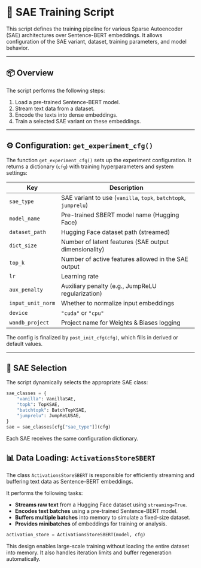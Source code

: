 # 🔧 SAE Training Script

This script defines the training pipeline for various Sparse Autoencoder (SAE) architectures over Sentence-BERT embeddings. It allows configuration of the SAE variant, dataset, training parameters, and model behavior.

---

## 📦 Overview

The script performs the following steps:

1. Load a pre-trained Sentence-BERT model.
2. Stream text data from a dataset.
3. Encode the texts into dense embeddings.
4. Train a selected SAE variant on these embeddings.

---

## ⚙️ Configuration: `get_experiment_cfg()`

The function `get_experiment_cfg()` sets up the experiment configuration. 
It returns a dictionary (`cfg`) with training hyperparameters and system settings:

| Key               | Description                                                                 |
|------------------|-----------------------------------------------------------------------------|
| `sae_type`        | SAE variant to use (`vanilla`, `topk`, `batchtopk`, `jumprelu`)             |
| `model_name`      | Pre-trained SBERT model name (Hugging Face)                                 |
| `dataset_path`    | Hugging Face dataset path (streamed)                                        |
| `dict_size`       | Number of latent features (SAE output dimensionality)                       |
| `top_k`           | Number of active features allowed in the SAE output                         |
| `lr`              | Learning rate                                                               |
| `aux_penalty`     | Auxiliary penalty (e.g., JumpReLU regularization)                           |
| `input_unit_norm` | Whether to normalize input embeddings                                       |
| `device`          | `"cuda"` or `"cpu"`                                                         |
| `wandb_project`   | Project name for Weights & Biases logging                                   |

The config is finalized by `post_init_cfg(cfg)`, which fills in 
derived or default values.

---

## 🧠 SAE Selection

The script dynamically selects the appropriate SAE class:

```python
sae_classes = {
    "vanilla": VanillaSAE,
    "topk": TopKSAE,
    "batchtopk": BatchTopKSAE,
    "jumprelu": JumpReLUSAE,
}
sae = sae_classes[cfg["sae_type"]](cfg)
```
Each SAE receives the same configuration dictionary.


## 📊 Data Loading: `ActivationsStoreSBERT`

The class `ActivationsStoreSBERT` is responsible for efficiently streaming and 
buffering text data as Sentence-BERT embeddings.

It performs the following tasks:

- **Streams raw text** from a Hugging Face dataset using `streaming=True`.
- **Encodes text batches** using a pre-trained Sentence-BERT model.
- **Buffers multiple batches** into memory to simulate a fixed-size dataset.
- **Provides minibatches** of embeddings for training or analysis.

```python
activation_store = ActivationsStoreSBERT(model, cfg)
```
This design enables large-scale training without loading the entire dataset into memory.
It also handles iteration limits and buffer regeneration automatically.